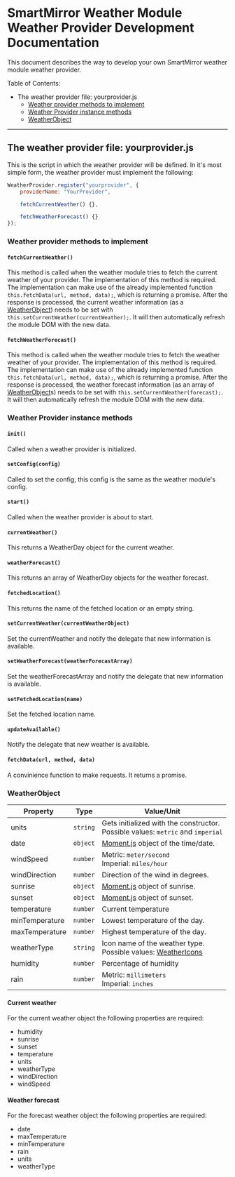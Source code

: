 # SmartMirror Weather Module Weather Provider Development Documentation

This document describes the way to develop your own SmartMirror weather module weather provider.

Table of Contents:

- The weather provider file: yourprovider.js
  - [Weather provider methods to implement](#weather-provider-methods-to-implement)
  - [Weather Provider instance methods](#weather-provider-instance-methods)
  - [WeatherObject](#weatherobject)

---

## The weather provider file: yourprovider.js

This is the script in which the weather provider will be defined. In it's most simple form, the weather provider must implement the following:

````javascript
WeatherProvider.register("yourprovider", {
	providerName: "YourProvider",

	fetchCurrentWeather() {},

	fetchWeatherForecast() {}
});
````

### Weather provider methods to implement

#### `fetchCurrentWeather()`

This method is called when the weather module tries to fetch the current weather of your provider. The implementation of this method is required.
The implementation can make use of the already implemented function `this.fetchData(url, method, data);`, which is returning a promise.
After the response is processed, the current weather information (as a [WeatherObject](#weatherobject)) needs to be set with `this.setCurrentWeather(currentWeather);`.
It will then automatically refresh the module DOM with the new data.

#### `fetchWeatherForecast()`

This method is called when the weather module tries to fetch the weather weather of your provider. The implementation of this method is required.
The implementation can make use of the already implemented function `this.fetchData(url, method, data);`, which is returning a promise.
After the response is processed, the weather forecast information (as an array of [WeatherObject](#weatherobject)s) needs to be set with `this.setCurrentWeather(forecast);`.
It will then automatically refresh the module DOM with the new data.

### Weather Provider instance methods

#### `init()`

Called when a weather provider is initialized.

#### `setConfig(config)`

Called to set the config, this config is the same as the weather module's config.

#### `start()`

Called when the weather provider is about to start.

#### `currentWeather()`

This returns a WeatherDay object for the current weather.

#### `weatherForecast()`

This returns an array of WeatherDay objects for the weather forecast.

#### `fetchedLocation()`

This returns the name of the fetched location or an empty string.

#### `setCurrentWeather(currentWeatherObject)`

Set the currentWeather and notify the delegate that new information is available.

#### `setWeatherForecast(weatherForecastArray)`

Set the weatherForecastArray and notify the delegate that new information is available.

#### `setFetchedLocation(name)`

Set the fetched location name.

#### `updateAvailable()`

Notify the delegate that new weather is available.

#### `fetchData(url, method, data)`

A convinience function to make requests. It returns a promise.

### WeatherObject

| Property | Type | Value/Unit |
| --- | --- | --- |
| units | `string` | Gets initialized with the constructor. <br> Possible values: `metric` and `imperial` |
| date | `object` | [Moment.js](https://momentjs.com/) object of the time/date. |
| windSpeed |`number` | Metric: `meter/second` <br> Imperial: `miles/hour` |
| windDirection |`number` | Direction of the wind in degrees. |
| sunrise |`object` | [Moment.js](https://momentjs.com/) object of sunrise. |
| sunset |`object` | [Moment.js](https://momentjs.com/) object of sunset. |
| temperature | `number` | Current temperature |
| minTemperature | `number` | Lowest temperature of the day. |
| maxTemperature | `number` | Highest temperature of the day. |
| weatherType | `string` | Icon name of the weather type. <br> Possible values: [WeatherIcons](https://www.npmjs.com/package/weathericons) |
| humidity | `number` | Percentage of humidity |
| rain | `number` | Metric: `millimeters` <br> Imperial: `inches` |

#### Current weather

For the current weather object the following properties are required:

- humidity
- sunrise
- sunset
- temperature
- units
- weatherType
- windDirection
- windSpeed

#### Weather forecast

For the forecast weather object the following properties are required:

- date
- maxTemperature
- minTemperature
- rain
- units
- weatherType
